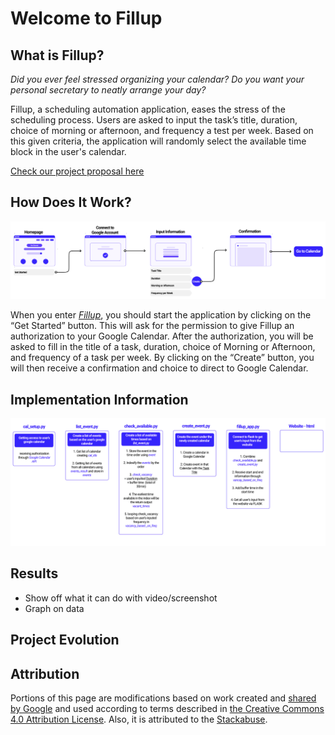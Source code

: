 # Welcome to Fillup

## What is Fillup?

*Did you ever feel stressed organizing your calendar? Do you want your personal secretary to neatly arrange your day?*

Fillup, a scheduling automation application, eases the stress of the scheduling process. Users are asked to input the task’s title, duration, choice of morning or afternoon, and frequency a test per week. Based on this given criteria, the application will randomly select the available time block in the user's calendar. 

[Check our project proposal here](proposal.md)

## How Does It Work?

<img src="static/images/userflow.png" alt="image">

When you enter [*Fillup*](http://tryfillup.herokuapp.com/), you should start the application by clicking on the “Get Started” button. This will ask for the permission to give Fillup an authorization to your Google Calendar. After the authorization, you will be asked to fill in the title of a task, duration, choice of Morning or Afternoon, and frequency of a task per week. By clicking on the “Create” button, you will then receive a confirmation and choice to direct to Google Calendar. 


## Implementation Information 

<img src="static/images/code_diagram.png" alt="image">

## Results 

- Show off what it can do with video/screenshot 
- Graph on data 

## Project Evolution

## Attribution

Portions of this page are modifications based on work created and [shared by Google](https://developers.google.com/terms/site-policies) and used according to terms described in [the Creative Commons 4.0 Attribution License](https://creativecommons.org/licenses/by/4.0/). Also, it is attributed to the [Stackabuse](https://stackabuse.com/deploying-a-flask-application-to-heroku/).


